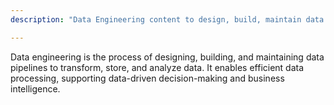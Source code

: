 ```yaml
---
description: "Data Engineering content to design, build, maintain data pipelines for efficient data processing, driving data-driven decisions & business intelligence."

---
```

Data engineering is the process of designing, building, and maintaining data pipelines to transform, store, and analyze data. It enables efficient data processing, supporting data-driven decision-making and business intelligence.
